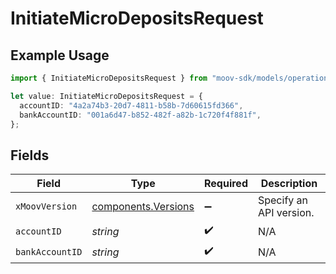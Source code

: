 # InitiateMicroDepositsRequest

## Example Usage

```typescript
import { InitiateMicroDepositsRequest } from "moov-sdk/models/operations";

let value: InitiateMicroDepositsRequest = {
  accountID: "4a2a74b3-20d7-4811-b58b-7d60615fd366",
  bankAccountID: "001a6d47-b852-482f-a82b-1c720f4f881f",
};
```

## Fields

| Field                                                      | Type                                                       | Required                                                   | Description                                                |
| ---------------------------------------------------------- | ---------------------------------------------------------- | ---------------------------------------------------------- | ---------------------------------------------------------- |
| `xMoovVersion`                                             | [components.Versions](../../models/components/versions.md) | :heavy_minus_sign:                                         | Specify an API version.                                    |
| `accountID`                                                | *string*                                                   | :heavy_check_mark:                                         | N/A                                                        |
| `bankAccountID`                                            | *string*                                                   | :heavy_check_mark:                                         | N/A                                                        |
